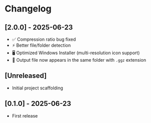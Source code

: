 # Changelog

## [2.0.0] - 2025-06-23
- ✅ Compression ratio bug fixed
- ⚡ Better file/folder detection
- 🖥️ Optimized Windows Installer (multi-resolution icon support)
- 📁 Output file now appears in the same folder with `.ggz` extension

## [Unreleased]
- Initial project scaffolding

## [0.1.0] - 2025-06-23
- First release
